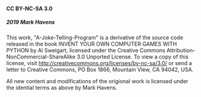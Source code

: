 #### CC BY-NC-SA 3.0 
##### 2019 Mark Havens

This work, "A-Joke-Telling-Program" is a derivative of the source code released in the book INVENT YOUR OWN COMPUTER GAMES WITH PYTHON by Al Sweigart, licensed under the Creative Commons Attribution-NonCommercial-ShareAlike 3.0 Unported License. To view a copy of this license, visit http://creativecommons.org/licenses/by-nc-sa/3.0/ or send a letter to Creative Commons, PO Box 1866, Mountain View, CA 94042, USA.

All new content and modifications of the origional work is licensed under the idential terms as above by Mark Havens. 
